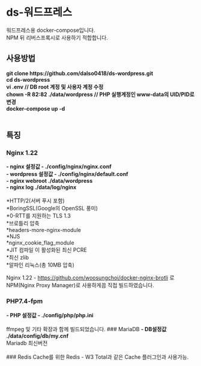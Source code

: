 # ds-워드프레스
워드프레스용 docker-compose입니다.<br>
NPM 뒤 리버스프록시로 사용하기 적합합니다.<br>

## 사용방법
<strong>
git clone https://github.com/dalso0418/ds-wordpress.git<br>
cd ds-wordpress<br>
vi .env  // DB root 계정 및 사용자 계정 수정<br>
chown -R 82:82 ./data/wordpress  // PHP 실행계정인 www-data의 UID/PID로 변경<br>
docker-compose up -d <br>
</strong><br>

## 특징
### Nginx 1.22

<strong>
- nginx 설정값 - ./config/nginx/nginx.conf<br>
- wordpress 설정값 - ./config/nginx/default.conf<br>
- nginx webroot ./data/wordpress<br>
- nginx log ./data/log/nginx<br>
</strong>  
  
<br>
*HTTP/2(서버 푸시 포함)<br>
*BoringSSL(Google의 OpenSSL 풍미)<br>
*0-RTT를 지원하는 TLS 1.3<br>
*브로틀리 압축<br>
*headers-more-nginx-module<br>
*NJS<br>
*nginx_cookie_flag_module<br>
*JIT 컴파일 이 활성화된 최신 PCRE<br>
*최신 zlib<br>
*알파인 리눅스(총 10MB 압축)<br>

Nginx 1.22 - https://github.com/woosungchoi/docker-nginx-brotli 로 NPM(Nginx Proxy Manager)로 사용하게끔 직접 빌드하였습니다.
<br>
### PHP7.4-fpm 
<strong>
- PHP 설정값 - ./config/php/php.ini</strong><br>
<br>
ffmpeg 및 기타 확장과 함께 빌드되었습니다.
### MariaDB
<strong>
- DB설정값 ./data/config/db/my.cnf </strong><br>
Mariadb 최신버전<br>
<br>
### Redis
Cache를 위한 Redis - W3 Total과 같은 Cache 플러그인과 사용가능.


